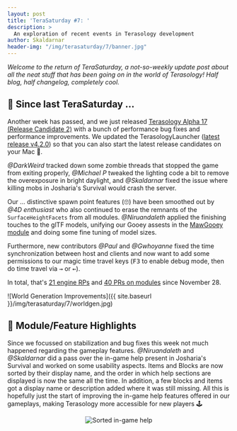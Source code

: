 ```yaml
---
layout: post
title: 'TeraSaturday #7: '
description: >
  An exploration of recent events in Terasology development
author: Skaldarnar
header-img: "/img/terasaturday/7/banner.jpg"
---
```


_Welcome to the return of TeraSaturday, a not-so-weekly update post about all the neat stuff that has been going on in
the world of Terasology! Half blog, half changelog, completely cool._

## 📰 Since last TeraSaturday ...

Another week has passed, and we just released [Terasology Alpha 17 (Release Candidate 2)](https://github.com/MovingBlocks/Terasology/releases/tag/v4.1.0-rc.2) with a bunch of performance bug fixes and performance improvements. We updated the TerasologyLauncher ([latest release v4.2.0](https://github.com/MovingBlocks/TerasologyLauncher/releases/tag/v4.2.0)) so that you can also start the latest release candidates on your Mac 🍏.

_@DarkWeird_ tracked down some zombie threads that stopped the game from exiting properly, _@Michael P_ tweaked the lighting code a bit to remove the overexposure in bright daylight, and _@Skaldarnar_ fixed the issue where killing mobs in Josharia's Survival would crash the server.

Our ... distinctive spawn point features (🙄) have been smoothed out by _@4D enthusiast_ who also continued to erase the remnants of the `SurfaceHeightFacets` from all modules.
_@Niruandaleth_ applied the finishing touches to the glTF models, unifying our Gooey assests in the [MawGooey module](https://github.com/Terasology/MawGooey) and doing some fine tuning of model sizes.

Furthermore, new contributors _@Paul_ and _@Gwhoyanne_ fixed the time synchronization between host and clients and now want to add some permissions to our magic time travel keys (<kbd>F3</kbd> to enable debug mode, then do time travel via <kbd>→</kbd> or <kbd>←</kbd>).

In total, that's [21 engine RPs](https://github.com/search?q=org%3AMovingBlocks+type%3Apr+merged%3A2020-11-28..2020-12-05) and [40 PRs on modules](https://github.com/search?q=org%3ATerasology+type%3Apr+merged%3A2020-11-28..2020-12-05) since November 28. 

![World Generation Improvements]({{ site.baseurl }}/img/terasaturday/7/worldgen.jpg)

## 🚀 Module/Feature Highlights

Since we focussed on stabilization and bug fixes this week not much happened regarding the gameplay features. _@Niruandaleth_ and _@Skaldarnar_ did a pass over the in-game help present in Josharia's Survival and worked on some usability aspects. 
Items and Blocks are now sorted by their display name, and the order in which help sections are displayed is now the same all the time. 
In addition, a few blocks and items got a display name or description added where it was still missing.
All this is hopefully just the start of improving the in-game help features offered in our gameplays, making Terasology more accessible for new players 🕹

<p align="center">
<img src="{{ site.baseurl }}/img/terasaturday/7/ingame-help.png" alt="Sorted in-game help"/>
</p>
